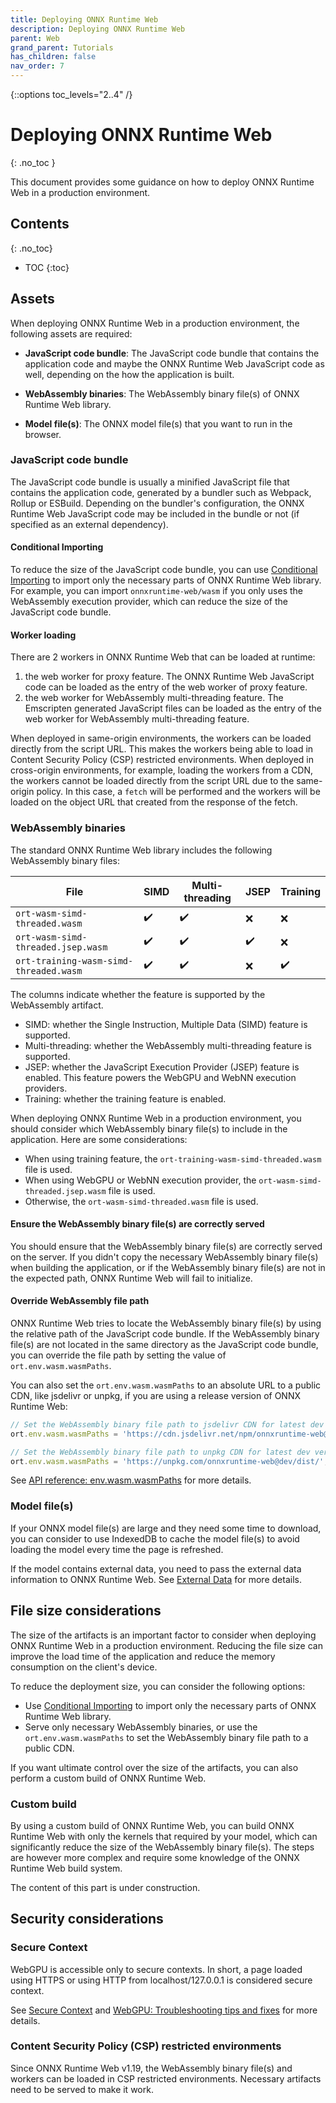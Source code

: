 ```yaml
---
title: Deploying ONNX Runtime Web
description: Deploying ONNX Runtime Web
parent: Web
grand_parent: Tutorials
has_children: false
nav_order: 7
---
```


{::options toc_levels="2..4" /}

# Deploying ONNX Runtime Web
{: .no_toc }

This document provides some guidance on how to deploy ONNX Runtime Web in a production environment.

## Contents
{: .no_toc}

* TOC
{:toc}

## Assets

When deploying ONNX Runtime Web in a production environment, the following assets are required:

- **JavaScript code bundle**: The JavaScript code bundle that contains the application code and maybe the ONNX Runtime Web JavaScript code as well, depending on the how the application is built.

- **WebAssembly binaries**: The WebAssembly binary file(s) of ONNX Runtime Web library.

- **Model file(s)**: The ONNX model file(s) that you want to run in the browser.

### JavaScript code bundle

The JavaScript code bundle is usually a minified JavaScript file that contains the application code, generated by a bundler such as Webpack, Rollup or ESBuild. Depending on the bundler's configuration, the ONNX Runtime Web JavaScript code may be included in the bundle or not (if specified as an external dependency).

#### Conditional Importing

To reduce the size of the JavaScript code bundle, you can use [Conditional Importing](https://github.com/microsoft/onnxruntime-inference-examples/tree/main/js/importing_onnxruntime-web#conditional-importing) to import only the necessary parts of ONNX Runtime Web library. For example, you can import `onnxruntime-web/wasm` if you only uses the WebAssembly execution provider, which can reduce the size of the JavaScript code bundle.

#### Worker loading

There are 2 workers in ONNX Runtime Web that can be loaded at runtime:
1. the web worker for proxy feature. The ONNX Runtime Web JavaScript code can be loaded as the entry of the web worker of proxy feature.
2. the web worker for WebAssembly multi-threading feature. The Emscripten generated JavaScript files can be loaded as the entry of the web worker for WebAssembly multi-threading feature.

When deployed in same-origin environments, the workers can be loaded directly from the script URL. This makes the workers being able to load in Content Security Policy (CSP) restricted environments. When deployed in cross-origin environments, for example, loading the workers from a CDN, the workers cannot be loaded directly from the script URL due to the same-origin policy. In this case, a `fetch` will be performed and the workers will be loaded on the object URL that created from the response of the fetch.

### WebAssembly binaries

The standard ONNX Runtime Web library includes the following WebAssembly binary files:


| File | SIMD | Multi-threading | JSEP | Training |
|-----------|-------------|--|---|---|
| `ort-wasm-simd-threaded.wasm` | ✔️ | ✔️ | ❌ | ❌ |
| `ort-wasm-simd-threaded.jsep.wasm` | ✔️ | ✔️ | ✔️ | ❌ |
| `ort-training-wasm-simd-threaded.wasm` | ✔️ | ✔️ | ❌ | ✔️ |


The columns indicate whether the feature is supported by the WebAssembly artifact.

- SIMD: whether the Single Instruction, Multiple Data (SIMD) feature is supported.
- Multi-threading: whether the WebAssembly multi-threading feature is supported.
- JSEP: whether the JavaScript Execution Provider (JSEP) feature is enabled. This feature powers the WebGPU and WebNN execution providers.
- Training: whether the training feature is enabled.

When deploying ONNX Runtime Web in a production environment, you should consider which WebAssembly binary file(s) to include in the application. Here are some considerations:
- When using training feature, the `ort-training-wasm-simd-threaded.wasm` file is used.
- When using WebGPU or WebNN execution provider, the `ort-wasm-simd-threaded.jsep.wasm` file is used.
- Otherwise, the `ort-wasm-simd-threaded.wasm` file is used.

#### Ensure the WebAssembly binary file(s) are correctly served

You should ensure that the WebAssembly binary file(s) are correctly served on the server. If you didn't copy the necessary WebAssembly binary file(s) when building the application, or if the WebAssembly binary file(s) are not in the expected path, ONNX Runtime Web will fail to initialize.

#### Override WebAssembly file path

ONNX Runtime Web tries to locate the WebAssembly binary file(s) by using the relative path of the JavaScript code bundle. If the WebAssembly binary file(s) are not located in the same directory as the JavaScript code bundle, you can override the file path by setting the value of `ort.env.wasm.wasmPaths`.

You can also set the `ort.env.wasm.wasmPaths` to an absolute URL to a public CDN, like jsdelivr or unpkg, if you are using a release version of ONNX Runtime Web:

```js
// Set the WebAssembly binary file path to jsdelivr CDN for latest dev version
ort.env.wasm.wasmPaths = 'https://cdn.jsdelivr.net/npm/onnxruntime-web@dev/dist/';

// Set the WebAssembly binary file path to unpkg CDN for latest dev version
ort.env.wasm.wasmPaths = 'https://unpkg.com/onnxruntime-web@dev/dist/';
```

See [API reference: env.wasm.wasmPaths](https://onnxruntime.ai/docs/api/js/interfaces/Env.WebAssemblyFlags.html#wasmPaths) for more details.

### Model file(s)

If your ONNX model file(s) are large and they need some time to download, you can consider to use IndexedDB to cache the model file(s) to avoid loading the model every time the page is refreshed.

If the model contains external data, you need to pass the external data information to ONNX Runtime Web. See [External Data](./large-models.md#external-data) for more details.

## File size considerations

The size of the artifacts is an important factor to consider when deploying ONNX Runtime Web in a production environment. Reducing the file size can improve the load time of the application and reduce the memory consumption on the client's device.

To reduce the deployment size, you can consider the following options:
- Use [Conditional Importing](https://github.com/microsoft/onnxruntime-inference-examples/tree/main/js/importing_onnxruntime-web#conditional-importing) to import only the necessary parts of ONNX Runtime Web library.
- Serve only necessary WebAssembly binaries, or use the `ort.env.wasm.wasmPaths` to set the WebAssembly binary file path to a public CDN.

If you want ultimate control over the size of the artifacts, you can also perform a custom build of ONNX Runtime Web.

### Custom build

By using a custom build of ONNX Runtime Web, you can build ONNX Runtime Web with only the kernels that required by your model, which can significantly reduce the size of the WebAssembly binary file(s). The steps are however more complex and require some knowledge of the ONNX Runtime Web build system.

The content of this part is under construction.

## Security considerations

### Secure Context

WebGPU is accessible only to secure contexts. In short, a page loaded using HTTPS or using HTTP from localhost/127.0.0.1 is considered secure context.

See [Secure Context](https://developer.mozilla.org/en-US/docs/Web/Security/Secure_Contexts) and [WebGPU: Troubleshooting tips and fixes](https://developer.chrome.com/docs/web-platform/webgpu/troubleshooting-tips) for more details.

### Content Security Policy (CSP) restricted environments

Since ONNX Runtime Web v1.19, the WebAssembly binary file(s) and workers can be loaded in CSP restricted environments. Necessary artifacts need to be served to make it work.